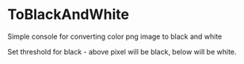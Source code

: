 # ToBlackAndWhite
Simple console for converting color png image to black and white

Set threshold for black - above pixel will be black, below will be white.

